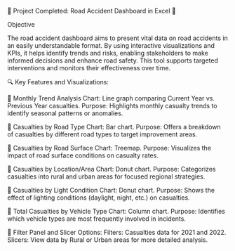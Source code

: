 🌟 Project Completed: Road Accident Dashboard in Excel 🌟

Objective

The road accident dashboard aims to present vital data on road accidents in an easily understandable format. By using interactive visualizations and KPIs, it helps identify trends and risks, enabling stakeholders to make informed decisions and enhance road safety. This tool supports targeted interventions and monitors their effectiveness over time.

🔍 Key Features and Visualizations:

	Monthly Trend Analysis
Chart: Line graph comparing Current Year vs. Previous Year casualties.
Purpose: Highlights monthly casualty trends to identify seasonal patterns or anomalies.

	Casualties by Road Type
Chart: Bar chart.
Purpose: Offers a breakdown of casualties by different road types to target improvement areas.

	Casualties by Road Surface
Chart: Treemap.
Purpose: Visualizes the impact of road surface conditions on casualty rates.

	Casualties by Location/Area
Chart: Donut chart.
Purpose: Categorizes casualties into rural and urban areas for focused regional strategies.

	Casualties by Light Condition
Chart: Donut chart.
Purpose: Shows the effect of lighting conditions (daylight, night, etc.) on casualties.

	Total Casualties by Vehicle Type
Chart: Column chart.
Purpose: Identifies which vehicle types are most frequently involved in incidents.

	Filter Panel and Slicer Options:
Filters: Casualties data for 2021 and 2022.
Slicers: View data by Rural or Urban areas for more detailed analysis.


